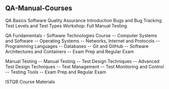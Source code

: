 ## QA-Manual-Courses 

QA Basics 
Software Quality Assurance Introduction
Bugs and Bug Tracking
Test Levels and Test Types
Workshop: Full Manual Testing

QA Fundamentals - 
Software Technologies Course 
  -- Computer Systems and Software 
  -- Operating Systems -- Networks, Internet and Protocols 
  -- Programming Languages -- Databases -- Git and GitHub 
  -- Software Architectures and Containers 
  -- Exam Prep and Regular Exam

Manual Testing 
  -- Manual Testing 
  -- Test Design Techniques 
  -- Advanced Test Design Techniques 
  -- Test Management 
  -- Test Monitoring and Control 
  -- Testing Tools 
  -- Exam Prep and Regular Exam


ISTQB Course Materials
